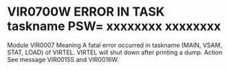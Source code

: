 # VIR0700W ERROR IN TASK taskname PSW= xxxxxxxx xxxxxxxx
Module
    VIR0007
Meaning
    A fatal error occurred in taskname (MAIN, VSAM, STAT, LOAD) of VIRTEL. VIRTEL will shut down after printing a dump.
Action
    See message VIR0015S and VIR0016W.
